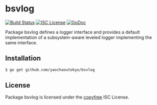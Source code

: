bsvlog
======

[![Build Status](http://img.shields.io/travis/yaochaoutokyo/bsvlog.svg)](https://travis-ci.org/yaochaoutokyo/bsvlog)
[![ISC License](http://img.shields.io/badge/license-ISC-blue.svg)](http://copyfree.org)
[![GoDoc](https://img.shields.io/badge/godoc-reference-blue.svg)](http://godoc.org/github.com/yaochaoutokyo/bsvlog)

Package bsvlog defines a logger interface and provides a default implementation
of a subsystem-aware leveled logger implementing the same interface.

## Installation

```bash
$ go get github.com/yaochaoutokyo/bsvlog
```

## License

Package bsvlog is licensed under the [copyfree](http://copyfree.org) ISC
License.
